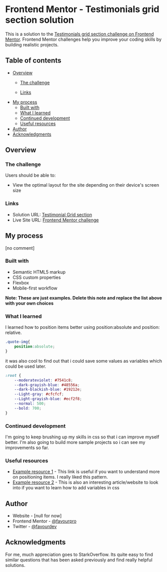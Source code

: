 # Frontend Mentor - Testimonials grid section solution

This is a solution to the [Testimonials grid section challenge on Frontend Mentor](https://www.frontendmentor.io/challenges/testimonials-grid-section-Nnw6J7Un7). Frontend Mentor challenges help you improve your coding skills by building realistic projects. 

## Table of contents

- [Overview](#overview)
  - [The challenge](#the-challenge)

  - [Links](#links)
- [My process](#my-process)
  - [Built with](#built-with)
  - [What I learned](#what-i-learned)
  - [Continued development](#continued-development)
  - [Useful resources](#useful-resources)
- [Author](#author)
- [Acknowledgments](#acknowledgments)


## Overview

### The challenge

Users should be able to:

- View the optimal layout for the site depending on their device's screen size


### Links

- Solution URL: [Testimonial Grid section](https://favourdev1.github.io/Testimonials-grid-section-frontend-mentor/)
- Live Site URL: [Frontend Mentor challenge](https://www.frontendmentor.io/solutions/tesimonial-grid-section-uLcxcEIOM)

## My process
[no comment]

### Built with

- Semantic HTML5 markup
- CSS custom properties
- Flexbox
- Mobile-first workflow


**Note: These are just examples. Delete this note and replace the list above with your own choices**

### What I learned

I learned how to position items better using position:absolute and position: relative.
```css
.quote-img{
    position:absolute;
}
```

it was also cool to find out that i could save some values as variables which could be used later.

```css
:root {
    --moderateviolet: #7541c8;
    --dark-grayish-blue: #48556a;
    --dark-blackish-blue: #19212e;
    --Light-gray: #cfcfcf;
    --Light-grayish-blue: #ecf2f8;
    --normal: 500;
    --bold: 700;
}
```



### Continued development

I'm going to keep  brushing up my skills in css so that i can improve myself better. I'm also going to build more sample projects so i can see my improvements so far.


### Useful resources

- [Example resource 1](https://www.stackoverflow.com/a/42720659/11853945) - This link is useful if you want to understand more on positioning items. I really liked this pattern.
- [Example resource 2](https://www.w3schools.com/css/css3_variables.asp#:~:text=ADVERTISEMENT-,How%20var()%20Works,-First%20of%20all) - This is also an interesting article/website to look into if you want to learn how to add variables in css


## Author

- Website - [null for now]
- Frontend Mentor - [@favourpro](https://www.frontendmentor.io/profile/favourpro)
- Twitter - [@favourdev](https://www.twitter.com/favourdev)



## Acknowledgments

For me, much appreciation goes to StarkOverflow. Its quite easy to find similar questions that has been asked previously and find really helpful solutions.


